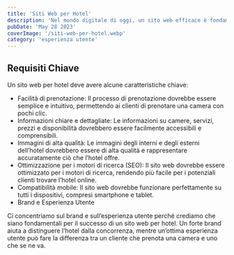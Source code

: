 ```yaml
---
title: 'Siti Web per Hotel'
description: 'Nel mondo digitale di oggi, un sito web efficace è fondamentale per qualsiasi hotel che desidera attirare e mantenere i clienti. Noi offriamo un servizio specifico per la realizzazione di siti web per hotel, concentrando la nostra attenzione sul brand e sull’esperienza utente.'
pubDate: 'May 28 2023'
coverImage: '/siti-web-per-hotel.webp'
category: 'esperienza utente'
---
```



## Requisiti Chiave
Un sito web per hotel deve avere alcune caratteristiche chiave:

- Facilità di prenotazione: Il processo di prenotazione dovrebbe essere semplice e intuitivo, permettendo ai clienti di prenotare una camera con pochi clic.
- Informazioni chiare e dettagliate: Le informazioni su camere, servizi, prezzi e disponibilità dovrebbero essere facilmente accessibili e comprensibili.
- Immagini di alta qualità: Le immagini degli interni e degli esterni dell’hotel dovrebbero essere di alta qualità e rappresentare accuratamente ciò che l’hotel offre.
- Ottimizzazione per i motori di ricerca (SEO): Il sito web dovrebbe essere ottimizzato per i motori di ricerca, rendendo più facile per i potenziali clienti trovare l’hotel online.
- Compatibilità mobile: Il sito web dovrebbe funzionare perfettamente su tutti i dispositivi, compresi smartphone e tablet.
- Brand e Esperienza Utente

Ci concentriamo sul brand e sull’esperienza utente perché crediamo che siano fondamentali per il successo di un sito web per hotel. Un forte brand aiuta a distinguere l’hotel dalla concorrenza, mentre un’ottima esperienza utente può fare la differenza tra un cliente che prenota una camera e uno che se ne va.

